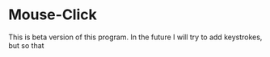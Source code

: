 # Mouse-Click

This is beta version of this program.
In the future I will try to add keystrokes, but so that
